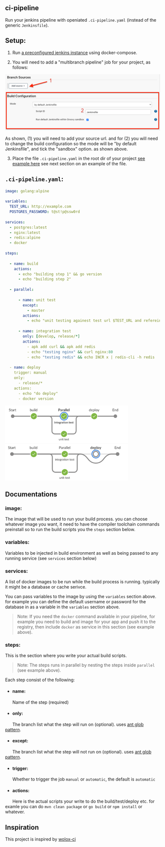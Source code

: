 ## ci-pipeline
Run your jenkins pipeline with openiated `.ci-pipeline.yaml` (instead of the generic `Jenkinsfile`).

## Setup:
1. Run [a preconfigured jenkins instance](https://github.com/ci-pipeline/jenkins) using docker-compose.

2. You will need to add a "multibranch pipeline" job for your project, as follows:

<img src="https://github.com/ci-pipeline/ci-pipeline/raw/master/etc/setup.png"  width="700px"/>

As shown, (1) you will need to add your source url. and for (2) you will need to change the build configuration so the mode will be "by default Jenkinsfile", and tick the "sandbox" option. as shown above. 

3. Place the file `.ci-pipeline.yaml` in the root dir of your project [see example here](https://github.com/ci-pipeline/example_multibranch) see next section on an example of the file.

## `.ci-pipeline.yaml`:

```yaml
image: golang:alpine

variables:
  TEST_URL: http://example.com
  POSTGRES_PASSWORD: t@st!p@ssw0rd

services:
  - postgres:latest
  - nginx:latest
  - redis:alpine
  - docker

steps:

  - name: build
    actions:
      - echo "building step 1" && go version
      - echo "building step 2"

  - parallel:

      - name: unit test
        except:
          - master
        actions:
          - echo "unit testing againest test url $TEST_URL and refereing to builtin var $NODE_NAME"

      - name: integration test
        only: [develop, release/*]
        actions:
          - apk add curl && apk add redis
          - echo "testing nginx" && curl nginx:80
          - echo "testing redis" && echo INCR x | redis-cli -h redis

  - name: deploy
    trigger: manual
    only:
      - release/*
    actions:
      - echo "do deploy"
      - docker version

```

<img src="https://github.com/ci-pipeline/ci-pipeline/raw/master/etc/pipeline.png"  width="400px"/>
<img src="https://github.com/ci-pipeline/ci-pipeline/raw/master/etc/pipeline-2.png"  width="400px"/>

## Documentations

### image:
The image that will be used to run your build process. 
you can choose whatever image you want, it need to have the compiler toolchain commands preinstall so to run the build scripts you the `steps` section below.

### variables:
Variables to be injected in build environment as well as being passed to any running service (see `services` section below)

### services:
A list of docker images to be run while the build process is running. typically it might be a database or cache serivce.

You can pass variables to the image by using the `variables` section above. for example you can define the default username or password for the database in as a variable in the `variables` section above.

> Note: If you need the `docker` command available in your pipeline, for example you need to build and image for your app and push it to the registry, then include `docker` as service in this section (see example above).

### steps:
This is the section where you write your actual build scripts.

>Note: The steps runs in parallel by nesting the steps inside `parallel` (see example above).

Each step consist of the following:

* #### name:
&nbsp;&nbsp;&nbsp;&nbsp;&nbsp;&nbsp;Name of the step (required)

* #### only:
&nbsp;&nbsp;&nbsp;&nbsp;&nbsp;&nbsp;The branch list what the step will run on (optional). uses [ant glob pattern](http://ant.apache.org/manual/Types/fileset.html).

* #### except:
&nbsp;&nbsp;&nbsp;&nbsp;&nbsp;&nbsp;The branch list what the step will not run on (optional). uses [ant glob pattern](http://ant.apache.org/manual/Types/fileset.html).

* #### trigger:
&nbsp;&nbsp;&nbsp;&nbsp;&nbsp;&nbsp;Whether to trigger the job `manual` or `automatic`, the default is `automatic`

* #### actions:
&nbsp;&nbsp;&nbsp;&nbsp;&nbsp;&nbsp;Here is the actual scripts your write to do the build/test/deploy etc. for examle you can do `mvn clean package` or `go build` or `npm install` or whatever.

## Inspiration
This project is inspired by [wolox-ci](https://github.com/Wolox/wolox-ci)
